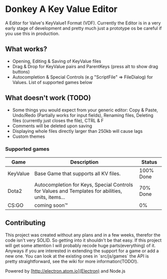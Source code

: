 # Donkey A Key Value Editor

A Editor for Valve's KeyValue1 Format (VDF). Currently the Editor is in a very early stage of development and pretty much just a prototype os be careful if you use this in production.

## What works?
- Opening, Editing & Saving of KeyValue files
- Drag & Drop for KeyValue pairs and ParentKeys (press alt to show drag buttons)
- Autocompletion & Special Controls (e.g "ScriptFile" => FileDialog) for Values. List of supported games below

## What doesn't work (TODO)
- Some things you would expect from your generic editor: Copy & Paste, Undo/Redo (Partially works for input fields),  Renaming files, Deleting files (currently just closes the file), CTRL & F
- Comments will be deleted upon saving
- Displaying whole files directly larger than 250kb will cause lags
- Custom themes

### Supported games
Game     | Description                                                                                       | Status
-------- | ------------------------------------------------------------------------------------------------- | ---------
KeyValue | Base Game that supports all KV files.                                                             | 100% Done
Dota2    | Autocompletion for Keys, Special Controls for Values and Templates for abilities, units, items... | 70% Done
CS:GO    | coming soon™                                                                                      | 0%

## Contributing

This project was created without any plans and in a few weeks, therefor the code isn't very SOLID. So getting into it shouldn't be that easy.
If this project will get some attention I will probably recode huge parts(everything) of it.
Anyways if you are interested in extending the support for a game or add a new one. You can look at the existing ones in ´src/js/games´ the API is pretty straightforward, see the wiki for more information(TODO!).

Powered by [http://electron.atom.io](Electron) and Node.js

